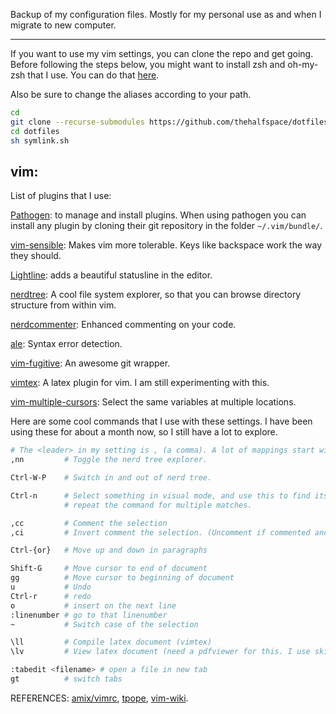 Backup of my configuration files. Mostly for my personal use as and when I migrate to new computer.

---------
If you want to use my vim settings, you can clone the repo and get going. Before following the steps below, you might want to install zsh and oh-my-zsh that I use. You can do that [here](http://www.boekhoff.info/how-to-install-zsh-and-oh-my-zsh/).

Also be sure to change the aliases according to your path.

``` bash
cd
git clone --recurse-submodules https://github.com/thehalfspace/dotfiles
cd dotfiles
sh symlink.sh
```


## vim: 

List of plugins that I use:

[Pathogen](https://github.com/tpope/vim-pathogen): to manage and install plugins. When using pathogen you can install any plugin by cloning their git repository in the folder `~/.vim/bundle/`.

[vim-sensible](https://github.com/tpope/vim-sensible): Makes vim more tolerable. Keys like backspace work the way they should. 

[Lightline](https://github.com/itchyny/lightline.vim): adds a beautiful statusline in the editor.

[nerdtree](https://github.com/scrooloose/nerdtree): A cool file system explorer, so that you can browse directory structure from within vim.

[nerdcommenter](https://github.com/scrooloose/nerdcommenter): Enhanced commenting on your code.

[ale](https://github.com/w0rp/alr): Syntax error detection.

[vim-fugitive](https://github.com/tpope/vim-fugitive): An awesome git wrapper.

[vimtex](https://github.com/lervag/vimtex): A latex plugin for vim. I am still experimenting with this.

[vim-multiple-cursors](https://github.com/terryma/vim-multiple-cursors): Select the same variables at multiple locations.


Here are some cool commands that I use with these settings. I have been using these for about a month now, so I still have a lot to explore.
``` bash
# The <leader> in my setting is , (a comma). A lot of mappings start with <leader> and comma should be used for any reference to <leader>.
,nn         # Toggle the nerd tree explorer.

Ctrl-W-P    # Switch in and out of nerd tree.

Ctrl-n      # Select something in visual mode, and use this to find its next match. 
            # repeat the command for multiple matches.

,cc         # Comment the selection
,ci         # Invert comment the selection. (Uncomment if commented and vice versa)

Ctrl-{or}   # Move up and down in paragraphs

Shift-G     # Move cursor to end of document
gg          # Move cursor to beginning of document
u           # Undo
Ctrl-r      # redo
o           # insert on the next line
:linenumber # go to that linenumber
~           # Switch case of the selection

\ll         # Compile latex document (vimtex)
\lv         # View latex document (need a pdfviewer for this. I use skim)

:tabedit <filename> # open a file in new tab
gt          # switch tabs
```

REFERENCES:
[amix/vimrc](https://github.com/amix/vimrc),
[tpope](https://github.com/tpope),
[vim-wiki](http://vim.wikia.com/wiki/Vim_Tips_Wiki).
